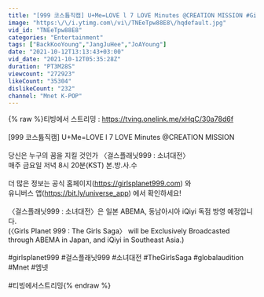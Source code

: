 ```yaml
---
title: "[999 코스튬직캠] U+Me=LOVE l 7 LOVE Minutes @CREATION MISSION #GirlsPlanet999"
image: "https:\/\/i.ytimg.com\/vi\/TNEeTpw88E8\/hqdefault.jpg"
vid_id: "TNEeTpw88E8"
categories: "Entertainment"
tags: ["BackKooYoung","JangJuHee","JoAYoung"]
date: "2021-10-12T13:13:43+03:00"
vid_date: "2021-10-12T05:35:28Z"
duration: "PT3M28S"
viewcount: "272923"
likeCount: "35304"
dislikeCount: "232"
channel: "Mnet K-POP"
---
```

{% raw %}티빙에서 스트리밍 : <a rel="nofollow" target="blank" href="https://tving.onelink.me/xHqC/30a78d6f">https://tving.onelink.me/xHqC/30a78d6f</a><br /><br />[999 코스튬직캠] U+Me=LOVE l 7 LOVE Minutes @CREATION MISSION<br /><br />당신은 누구의 꿈을 지킬 것인가 〈걸스플래닛999 : 소녀대전〉<br />매주 금요일 저녁 8시 20분(KST) 본.방.사.수<br /><br />더 많은 정보는 공식 홈페이지(<a rel="nofollow" target="blank" href="https://girlsplanet999.com)">https://girlsplanet999.com)</a> 와<br />유니버스 앱(<a rel="nofollow" target="blank" href="https://bit.ly/universe_app)">https://bit.ly/universe_app)</a> 에서 확인하세요!<br /><br />〈걸스플래닛999 : 소녀대전〉은 일본 ABEMA, 동남아시아 iQiyi 독점 방영 예정입니다.<br />(〈Girls Planet 999 : The Girls Saga〉 will be Exclusively Broadcasted through ABEMA in Japan, and iQiyi in Southeast Asia.)<br /><br />#girlsplanet999 #걸스플래닛999 #소녀대전 #TheGirlsSaga #globalaudition #Mnet #엠넷<br /><br />#티빙에서스트리밍{% endraw %}
